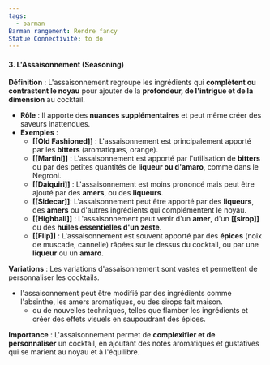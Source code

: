 ```yaml
---
tags:
  - barman
Barman rangement: Rendre fancy
Statue Connectivité: to do
---
```






#### **3. L'Assaisonnement (Seasoning)**
**Définition** : L'assaisonnement regroupe les ingrédients qui **complètent ou contrastent le noyau** pour ajouter de la **profondeur, de l'intrigue et de la dimension** au cocktail.
- **Rôle** : Il apporte des **nuances supplémentaires** et peut même créer des saveurs inattendues.
- **Exemples** :
    - **[[Old Fashioned]]** : L'assaisonnement est principalement apporté par les **bitters** (aromatiques, orange).
    - **[[Martini]]** : L'assaisonnement est apporté par l'utilisation de **bitters** ou par des petites quantités de **liqueur ou d'amaro**, comme dans le Negroni.
    - **[[Daiquiri]]** : L'assaisonnement est moins prononcé mais peut être ajouté par des **amers**, ou des **liqueurs**.
	- **[[Sidecar]]**: L'assaisonnement peut être apporté par des **liqueurs**, des **amers** ou d'autres ingrédients qui complémentent le noyau.
	- **[[Highball]]** : L'assaisonnement peut venir d'un **amer**, d'un **[[sirop]]** ou des **huiles essentielles d'un zeste**.
	- **[[Flip]]** : L'assaisonnement est souvent apporté par des **épices** (noix de muscade, cannelle) râpées sur le dessus du cocktail, ou par une **liqueur** ou un **amaro**.

**Variations** : Les variations d'assaisonnement sont vastes et permettent de personnaliser les cocktails. 
- l'assaisonnement peut être modifié par des ingrédients comme l'absinthe, les amers aromatiques, ou des sirops fait maison. 
	- ou de nouvelles techniques, telles que flamber les ingrédients et créer des effets visuels en saupoudrant des épices.

**Importance** : L'assaisonnement permet de **complexifier et de personnaliser** un cocktail, en ajoutant des notes aromatiques et gustatives qui se marient au noyau et à l'équilibre.
